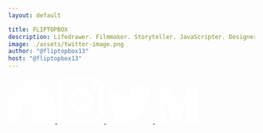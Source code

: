 ```yaml
---
layout: default

title: FLIPTOPBOX
description: Lifedrawer. Filmmaker. Storyteller. JavaScripter. Designer. Coffee drinker. Cryptomancer.
image: ./assets/twitter-image.png
author: "@fliptopbox13"
host: "@fliptopbox13"
---
```


<a href="https://fliptopbox.com/">
    <svg width="96" height="96" viewBox="0 0 96 96" fill="none" xmlns="http://www.w3.org/2000/svg">
    <path d="M0 48.7592V91.0624C0 93.7893 2.17624 96 4.86076 96H17.6203C20.3048 96 22.481 93.7893 22.481 91.0624V62.8773C22.481 60.1503 24.6572 57.9397 27.3418 57.9397H43.1392C45.8238 57.9397 48 60.1503 48 62.8773V91.0624C48 93.7893 50.1762 96 52.8608 96H91.1392C93.8238 96 96 93.7893 96 91.0624V48.7592C96 47.4497 95.4879 46.1938 94.5763 45.2678L51.4371 1.4462C49.5388 -0.482068 46.4612 -0.482068 44.5629 1.4462L1.42368 45.2678C0.512114 46.1938 0 47.4497 0 48.7592Z" fill="white"/>
    </svg>
</a>

<a href="https://www.instagram.com/flip.top.box/">
    <svg width="96" height="96" viewBox="0 0 96 96" fill="none" xmlns="http://www.w3.org/2000/svg">
    <path d="M69.5069 0H26.492C11.8843 0 0 11.8849 0 26.4925V69.5075C0 84.1157 11.8843 96 26.492 96H69.5069C84.1157 96 96 84.1151 96 69.5075V26.4925C96.0006 11.8849 84.1157 0 69.5069 0ZM87.483 69.5075C87.483 79.4191 79.4191 87.4824 69.5075 87.4824H26.492C16.5809 87.483 8.51759 79.4191 8.51759 69.5075V26.4925C8.51759 16.5815 16.5809 8.51759 26.492 8.51759H69.5069C79.4185 8.51759 87.4824 16.5815 87.4824 26.4925L87.483 69.5075Z" fill="white"/>
    <path d="M48 23.2644C34.3599 23.2644 23.2632 34.3611 23.2632 48.0012C23.2632 61.6406 34.3599 72.7368 48 72.7368C61.6401 72.7368 72.7368 61.6406 72.7368 48.0012C72.7368 34.3611 61.6401 23.2644 48 23.2644ZM48 64.2186C39.0571 64.2186 31.7808 56.9435 31.7808 48.0006C31.7808 39.0571 39.0565 31.7814 48 31.7814C56.9435 31.7814 64.2192 39.0571 64.2192 48.0006C64.2192 56.9435 56.9429 64.2186 48 64.2186Z" fill="white"/>
    <path d="M73.7743 16.042C72.1332 16.042 70.5211 16.7064 69.3622 17.8705C68.1975 19.0289 67.528 20.6415 67.528 22.2883C67.528 23.9299 68.1981 25.542 69.3622 26.706C70.5205 27.8644 72.1332 28.5345 73.7743 28.5345C75.421 28.5345 77.028 27.8644 78.192 26.706C79.3561 25.542 80.0205 23.9293 80.0205 22.2883C80.0205 20.6415 79.3561 19.0289 78.192 17.8705C77.0337 16.7064 75.421 16.042 73.7743 16.042Z" fill="white"/>
    </svg>
</a>

<a href="https://twitter.com/fliptopbox13">
    <svg width="96" height="79" viewBox="0 0 96 79" fill="none" xmlns="http://www.w3.org/2000/svg">
    <path d="M96 9.73307C92.468 11.2995 88.6721 12.3583 84.6881 12.8337C88.7539 10.3968 91.8774 6.53804 93.3477 1.93968C89.5419 4.19635 85.327 5.83498 80.8406 6.71789C77.2481 2.89085 72.1293 0.5 66.4644 0.5C53.7514 0.5 44.4058 12.3613 47.2791 24.678C30.9101 23.8571 16.3974 16.0173 6.68342 4.10456C1.52412 12.953 4.0073 24.5329 12.7785 30.3939C9.55037 30.2919 6.51262 29.4059 3.85771 27.9306C3.64404 37.0537 10.183 45.5844 19.6546 47.4872C16.8827 48.2413 13.8466 48.4139 10.7606 47.8243C13.2664 55.647 20.5405 61.3401 29.1591 61.4987C20.8786 67.9864 10.4496 70.8841 0 69.653C8.71596 75.2398 19.0688 78.5 30.1913 78.5C66.758 78.5 87.4173 47.6212 86.1721 19.9262C90.0207 17.15 93.3595 13.6819 96 9.73307Z" fill="white"/>
    </svg>
</a>

<a href="https://medium.com/@response.write">
    <svg width="96" height="75" viewBox="0 0 96 75" fill="none" xmlns="http://www.w3.org/2000/svg">
    <path d="M88.34 8.81447L96 1.58289V0H69.464L50.552 46.4526L29.036 0H1.212V1.58289L10.16 12.2132C11.032 12.9987 11.488 14.1474 11.372 15.3039V57.0789C11.648 58.5829 11.152 60.1303 10.08 61.2237L0 73.2789V74.8421H28.58V73.2592L18.5 61.2237C17.408 60.1263 16.892 58.6066 17.112 57.0789V20.9447L42.2 74.8618H45.116L66.688 20.9447V63.8961C66.688 65.029 66.688 65.2618 65.936 66.0039L58.176 73.4132V75H95.824V73.4171L88.344 66.1895C87.688 65.7 87.348 64.8789 87.488 64.0816V10.9224C87.348 10.1211 87.684 9.3 88.34 8.81447Z" fill="white"/>
    </svg>
</a>

